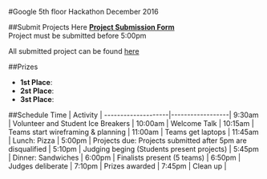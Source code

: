 #Google 5th floor Hackathon December 2016



##Submit Projects Here
**[Project Submission Form](https://goo.gl/forms/Uvv4PpcCYJS6sayj2)**  
Project must be submitted before 5:00pm


All submitted project can be found [here](https://docs.google.com/spreadsheets/d/15cw_YZy6nLqiJMGp4dfAgyeIJLFbpXmgr7vqa77fG6Y/edit?usp=sharing)


##Prizes
* **1st Place**:
* **2st Place**:
* **3st Place**:  


##Schedule
Time         | Activity        | 
--------------------|------------------|
9:30am | Volunteer and Student Ice Breakers   | 
10:00am       | Welcome Talk    | 
10:15am  | Teams start wireframing & planning      | 
11:00am      | Teams get laptops  | 
11:45am           | Lunch: Pizza    | 
5:00pm         | Projects due: Projects submitted after 5pm are disqualified     |
5:10pm         | Judging beging (Students present projects)     | 
5:45pm            | Dinner: Sandwiches      | 
6:00pm           | Finalists present (5 teams) |
6:50pm           | Judges deliberate | 
7:10pm           | Prizes awarded |
7:45pm           | Clean up |